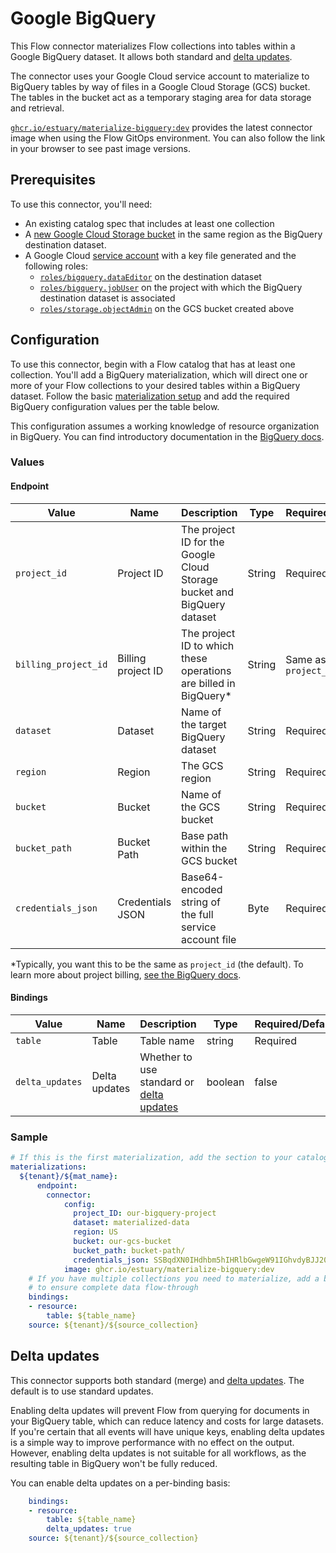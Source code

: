 # Google BigQuery

This Flow connector materializes Flow collections into tables within a Google BigQuery dataset.
It allows both standard and [delta updates](#delta-updates).

The connector uses your Google Cloud service account to materialize to BigQuery tables by way of files in a Google Cloud Storage (GCS) bucket.
The tables in the bucket act as a temporary staging area for data storage and retrieval.

[`ghcr.io/estuary/materialize-bigquery:dev`](https://github.com/estuary/connectors/pkgs/container/materialize-bigquery) provides the latest connector image when using the Flow GitOps environment. You can also follow the link in your browser to see past image versions.

## Prerequisites

To use this connector, you'll need:

* An existing catalog spec that includes at least one collection
* A [new Google Cloud Storage bucket](https://cloud.google.com/storage/docs/creating-buckets) in the same region as the BigQuery destination dataset.
* A Google Cloud [service account](https://cloud.google.com/docs/authentication/getting-started) with a key file generated and the following roles:
    * [`roles/bigquery.dataEditor`](https://cloud.google.com/bigquery/docs/access-control#bigquery.dataEditor) on the destination dataset
    * [`roles/bigquery.jobUser`](https://cloud.google.com/bigquery/docs/access-control#bigquery.jobUser) on the
    project with which the BigQuery destination dataset is associated
    * [`roles/storage.objectAdmin`](https://cloud.google.com/storage/docs/access-control/iam-roles#standard-roles)
    on the GCS bucket created above

## Configuration

To use this connector, begin with a Flow catalog that has at least one collection.
You'll add a BigQuery materialization, which will direct one or more of your Flow collections to your desired tables within a BigQuery dataset.
Follow the basic [materialization setup](../../../concepts/materialization.md#specification) and add the required BigQuery configuration values per the table below.

This configuration assumes a working knowledge of resource organization in BigQuery.
You can find introductory documentation in the [BigQuery docs](https://cloud.google.com/bigquery/docs/resource-hierarchy).

### Values

#### Endpoint

| Value | Name| Description | Type | Required/Default |
|-------|------|------|---------| --------|
| `project_id`| Project ID | The project ID for the Google Cloud Storage bucket and BigQuery dataset| String | Required |
| `billing_project_id` | Billing project ID | The project ID to which these operations are billed in BigQuery* | String | Same as `project_id` |
| `dataset` | Dataset | Name of the target BigQuery dataset | String | Required |
| `region` | Region | The GCS region | String | Required |
| `bucket` | Bucket | Name of the GCS bucket | String | Required |
| `bucket_path` | Bucket Path | Base path within the GCS bucket | String | Required |
| `credentials_json` | Credentials JSON | Base64-encoded string of the full service account file | Byte | Required |

*Typically, you want this to be the same as `project_id` (the default).
To learn more about project billing, [see the BigQuery docs](https://cloud.google.com/billing/docs/how-to/verify-billing-enabled).

#### Bindings

| Value | Name | Description | Type | Required/Default |
|-------|------|------|---------| --------|
| `table` | Table | Table name | string | Required |
| `delta_updates` | Delta updates | Whether to use standard or [delta updates](#delta-updates) | boolean | false |

### Sample

```yaml
# If this is the first materialization, add the section to your catalog spec
materializations:
  ${tenant}/${mat_name}:
	  endpoint:
  	    connector:
    	    config:
              project_ID: our-bigquery-project
              dataset: materialized-data
              region: US
              bucket: our-gcs-bucket
              bucket_path: bucket-path/
              credentials_json: SSBqdXN0IHdhbm5hIHRlbGwgeW91IGhvdyBJJ20gZmVlbGluZwpHb3R0YSBtYWtlIHlvdSB1bmRlcnN0YW5kCk5ldmVyIGdvbm5hIGdpdmUgeW91IHVwCk5ldmVyIGdvbm5hIGxldCB5b3UgZG93bgpOZXZlciBnb25uYSBydW4gYXJvdW5kIGFuZCBkZXNlcnQgeW91Ck5ldmVyIGdvbm5hIG1ha2UgeW91IGNyeQpOZXZlciBnb25uYSBzYXkgZ29vZGJ5ZQpOZXZlciBnb25uYSB0ZWxsIGEgbGllIGFuZCBodXJ0IHlvdQ==
    	    image: ghcr.io/estuary/materialize-bigquery:dev
	# If you have multiple collections you need to materialize, add a binding for each one
    # to ensure complete data flow-through
    bindings:
  	- resource:
      	table: ${table_name}
    source: ${tenant}/${source_collection}
```

## Delta updates

This connector supports both standard (merge) and [delta updates](../../../concepts/materialization.md#delta-updates).
The default is to use standard updates.

Enabling delta updates will prevent Flow from querying for documents in your BigQuery table, which can reduce latency and costs for large datasets.
If you're certain that all events will have unique keys, enabling delta updates is a simple way to improve
performance with no effect on the output.
However, enabling delta updates is not suitable for all workflows, as the resulting table in BigQuery won't be fully reduced.

You can enable delta updates on a per-binding basis:

```yaml
    bindings:
  	- resource:
      	table: ${table_name}
        delta_updates: true
    source: ${tenant}/${source_collection}
```
